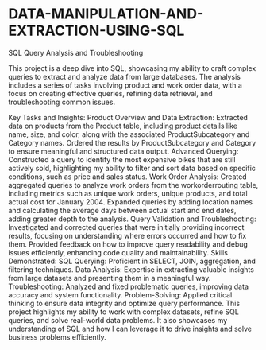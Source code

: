 # DATA-MANIPULATION-AND-EXTRACTION-USING-SQL
SQL Query Analysis and Troubleshooting


This project is a deep dive into SQL, showcasing my ability to craft complex queries to extract and analyze data from large databases. The analysis includes a series of tasks involving product and work order data, with a focus on creating effective queries, refining data retrieval, and troubleshooting common issues.

Key Tasks and Insights:
Product Overview and Data Extraction:
Extracted data on products from the Product table, including product details like name, size, and color, along with the associated ProductSubcategory and Category names.
Ordered the results by ProductSubcategory and Category to ensure meaningful and structured data output.
Advanced Querying:
Constructed a query to identify the most expensive bikes that are still actively sold, highlighting my ability to filter and sort data based on specific conditions, such as price and sales status.
Work Order Analysis:
Created aggregated queries to analyze work orders from the workorderrouting table, including metrics such as unique work orders, unique products, and total actual cost for January 2004.
Expanded queries by adding location names and calculating the average days between actual start and end dates, adding greater depth to the analysis.
Query Validation and Troubleshooting:
Investigated and corrected queries that were initially providing incorrect results, focusing on understanding where errors occurred and how to fix them.
Provided feedback on how to improve query readability and debug issues efficiently, enhancing code quality and maintainability.
Skills Demonstrated:
SQL Querying: Proficient in SELECT, JOIN, aggregation, and filtering techniques.
Data Analysis: Expertise in extracting valuable insights from large datasets and presenting them in a meaningful way.
Troubleshooting: Analyzed and fixed problematic queries, improving data accuracy and system functionality.
Problem-Solving: Applied critical thinking to ensure data integrity and optimize query performance.
This project highlights my ability to work with complex datasets, refine SQL queries, and solve real-world data problems. It also showcases my understanding of SQL and how I can leverage it to drive insights and solve business problems efficiently.
